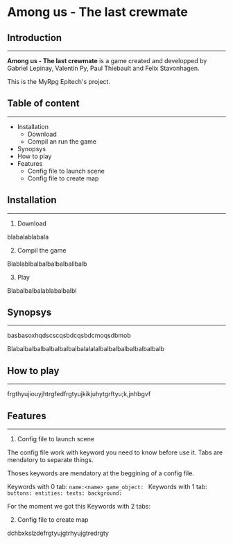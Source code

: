# **Among us - The last crewmate**

## **Introduction**
---

**Among us - The last crewmate** is a game created and developped by Gabriel Lepinay, Valentin Py, Paul Thiebault and Felix Stavonhagen.

This is the MyRpg Epitech's project.

## **Table of content**
---
- Installation
  - Download
  - Compil an run the game
- Synopsys
- How to play
- Features
  - Config file to launch scene
  - Config file to create map

## Installation
---
1. Download

blabalablabala

2. Compil the game

Blablablbalbalbalbalballbalb

3. Play

Blabalbalbalablabalbalbl

## Synopsys
---
basbasoxhqdscscqsbdcqsbdcmoqsdbmob

Blabalbalbalbalbalbalbalbalalalalbalbalbalbalbalbalbalb

## How to play
---
frgthyujiouyjhtrgfedfrgtyujkikjuhytgrftyu;k,jnhbgvf

## Features
---
1. Config file to launch scene

The config file work with keyword you need to know before use it.
Tabs are mendatory to separate things.

Thoses keywords are mendatory at the beggining of a config file.

Keywords with 0 tab:
`name:<name>
game_object:
`
Keywords with 1 tab:
`
  buttons:
  entities:
	texts:
	background:
`

For the moment we got this
Keywords with 2 tabs:

2. Config file to create map

dchbxkslzdefrgtyujgtrhyujgtredrgty

